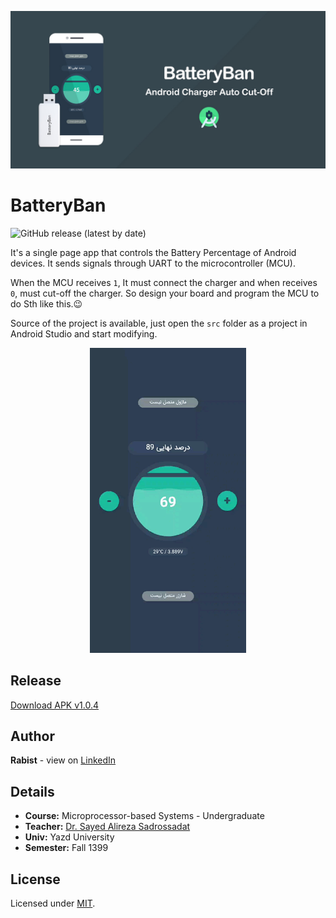 ![catalog](docs/catalog.jpg)

# BatteryBan

![GitHub release (latest by date)](https://img.shields.io/github/v/release/geraked/application-batteryban)

It's a single page app that controls the Battery Percentage of Android devices. It sends signals through UART to the microcontroller (MCU).

When the MCU receives `1`, It must connect the charger and when receives `0`, must cut-off the charger. So design your board and program the MCU to do Sth like this.😉

Source of the project is available, just open the `src` folder as a project in Android Studio and start modifying.

<p align="center">
    <img src="docs/demo.gif" width="250px" alt="demo">
</p>

## Release
[Download APK v1.0.4](src/app/release/app-release.apk)

## Author
**Rabist** - view on [LinkedIn](https://www.linkedin.com/in/rabist)

## Details
- **Course:** Microprocessor-based Systems - Undergraduate
- **Teacher:** [Dr. Sayed Alireza Sadrossadat](https://yazd.ac.ir/en/people/sadr)
- **Univ:** Yazd University
- **Semester:** Fall 1399

## License
Licensed under [MIT](LICENSE).
